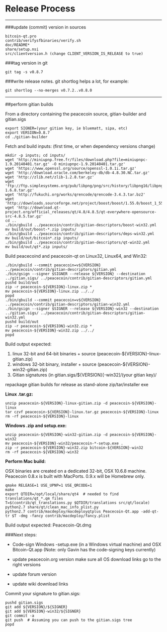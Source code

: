Release Process
====================

* * *

###update (commit) version in sources


	bitcoin-qt.pro
	contrib/verifysfbinaries/verify.sh
	doc/README*
	share/setup.nsi
	src/clientversion.h (change CLIENT_VERSION_IS_RELEASE to true)

###tag version in git

	git tag -s v0.8.7

###write release notes. git shortlog helps a lot, for example:

	git shortlog --no-merges v0.7.2..v0.8.0

* * *

##perform gitian builds

 From a directory containing the peacecoin source, gitian-builder and gitian.sigs
  
	export SIGNER=(your gitian key, ie bluematt, sipa, etc)
	export VERSION=0.8.7
	cd ./gitian-builder

 Fetch and build inputs: (first time, or when dependency versions change)

	mkdir -p inputs; cd inputs/
	wget 'http://miniupnp.free.fr/files/download.php?file=miniupnpc-1.9.20140401.tar.gz' -O miniupnpc-1.9.20140401.tar.gz'
	wget 'https://www.openssl.org/source/openssl-1.0.1i.tar.gz'
	wget 'http://download.oracle.com/berkeley-db/db-4.8.30.NC.tar.gz'
	wget 'http://zlib.net/zlib-1.2.8.tar.gz'
	wget 'ftp://ftp.simplesystems.org/pub/libpng/png/src/history/libpng16/libpng-1.6.8.tar.gz'
	wget 'http://fukuchi.org/works/qrencode/qrencode-3.4.3.tar.bz2'
	wget 'http://downloads.sourceforge.net/project/boost/boost/1.55.0/boost_1_55_0.tar.bz2'
	wget 'http://download.qt-project.org/official_releases/qt/4.8/4.8.5/qt-everywhere-opensource-src-4.8.5.tar.gz'
	cd ..
	./bin/gbuild ../peacecoin/contrib/gitian-descriptors/boost-win32.yml
	mv build/out/boost-*.zip inputs/
	./bin/gbuild ../peacecoin/contrib/gitian-descriptors/deps-win32.yml
	mv build/out/bitcoin*.zip inputs/
	./bin/gbuild ../peacecoin/contrib/gitian-descriptors/qt-win32.yml
	mv build/out/qt*.zip inputs/

 Build peacecoind and peacecoin-qt on Linux32, Linux64, and Win32:
  
	./bin/gbuild --commit peacecoin=v${VERSION} ../peacecoin/contrib/gitian-descriptors/gitian.yml
	./bin/gsign --signer $SIGNER --release ${VERSION} --destination ../gitian.sigs/ ../peacecoin/contrib/gitian-descriptors/gitian.yml
	pushd build/out
	zip -r peacecoin-${VERSION}-linux.zip *
	mv peacecoin-${VERSION}-linux.zip ../../
	popd
	./bin/gbuild --commit peacecoin=v${VERSION} ../peacecoin/contrib/gitian-descriptors/gitian-win32.yml
	./bin/gsign --signer $SIGNER --release ${VERSION}-win32 --destination ../gitian.sigs/ ../peacecoin/contrib/gitian-descriptors/gitian-win32.yml
	pushd build/out
	zip -r peacecoin-${VERSION}-win32.zip *
	mv peacecoin-${VERSION}-win32.zip ../../
	popd

  Build output expected:

  1. linux 32-bit and 64-bit binaries + source (peacecoin-${VERSION}-linux-gitian.zip)
  2. windows 32-bit binary, installer + source (peacecoin-${VERSION}-win32-gitian.zip)
  3. Gitian signatures (in gitian.sigs/${VERSION}[-win32]/(your gitian key)/

repackage gitian builds for release as stand-alone zip/tar/installer exe

**Linux .tar.gz:**

	unzip peacecoin-${VERSION}-linux-gitian.zip -d peacecoin-${VERSION}-linux
	tar czvf peacecoin-${VERSION}-linux.tar.gz peacecoin-${VERSION}-linux
	rm -rf peacecoin-${VERSION}-linux

**Windows .zip and setup.exe:**

	unzip peacecoin-${VERSION}-win32-gitian.zip -d peacecoin-${VERSION}-win32
	mv peacecoin-${VERSION}-win32/peacecoin-*-setup.exe .
	zip -r peacecoin-${VERSION}-win32.zip bitcoin-${VERSION}-win32
	rm -rf peacecoin-${VERSION}-win32

**Perform Mac build:**

  OSX binaries are created on a dedicated 32-bit, OSX 10.6.8 machine.
  Peacecoin 0.8.x is built with MacPorts.  0.9.x will be Homebrew only.

	qmake RELEASE=1 USE_UPNP=1 USE_QRCODE=1
	make
	export QTDIR=/opt/local/share/qt4  # needed to find translations/qt_*.qm files
	T=$(contrib/qt_translations.py $QTDIR/translations src/qt/locale)
	python2.7 share/qt/clean_mac_info_plist.py
	python2.7 contrib/macdeploy/macdeployqtplus Peacecoin-Qt.app -add-qt-tr $T -dmg -fancy contrib/macdeploy/fancy.plist

 Build output expected: Peacecoin-Qt.dmg

###Next steps:

* Code-sign Windows -setup.exe (in a Windows virtual machine) and
  OSX Bitcoin-Qt.app (Note: only Gavin has the code-signing keys currently)

* update peacecoin.org version
  make sure all OS download links go to the right versions

* update forum version

* update wiki download links

Commit your signature to gitian.sigs:

	pushd gitian.sigs
	git add ${VERSION}/${SIGNER}
	git add ${VERSION}-win32/${SIGNER}
	git commit -a
	git push  # Assuming you can push to the gitian.sigs tree
	popd

